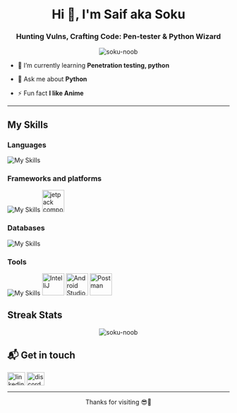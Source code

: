 <h1 align="center">Hi 👋, I'm Saif aka Soku</h1>
<h3 align="center">Hunting Vulns, Crafting Code: Pen-tester & Python Wizard</h3>

<p align="center"> <img src="https://komarev.com/ghpvc/?username=soku-noob&label=Profile%20views&color=0e75b6&style=flat" alt="soku-noob" /> </p>

- 🌱 I’m currently learning **Penetration testing, python**

- 💬 Ask me about **Python**

- ⚡ Fun fact **I like Anime**
  
</p>

<hr>

## My Skills

### Languages

![My Skills](https://skills.thijs.gg/icons?i=python,html,css,c,cpp&theme=dark) 

### Frameworks and platforms

![My Skills](https://skills.thijs.gg/icons?i=linux,bootstrap&theme=dark)
<img width="50" src="https://res.cloudinary.com/startup-grind/image/upload/c_fill,dpr_2.0,f_auto,g_center,h_1080,q_100,w_1080/v1/gcs/platform-data-goog/events/JetpackCompose_logo_wTaQajj.png" alt="jetpack compose" title= "jetpack compose"/>

### Databases

![My Skills](https://skills.thijs.gg/icons?i=mysql,firebase&theme=dark)

### Tools

![My Skills](https://skills.thijs.gg/icons?i=vscode,github&theme=dark)
<img width="50" src="https://user-images.githubusercontent.com/25181517/192108890-200809d1-439c-4e23-90d3-b090cf9a4eea.png" alt="IntelliJ" title="IntelliJ"/>
<img width="50" src="https://user-images.githubusercontent.com/25181517/192108895-20dc3343-43e3-4a54-a90e-13a4abbc57b9.png" alt="Android Studio" title="Android Studio"/>
<img width="50" src="https://user-images.githubusercontent.com/25181517/192109061-e138ca71-337c-4019-8d42-4792fdaa7128.png" alt="Postman" title="Postman"/>

## Streak Stats

<p align="center"><img align="center" src="https://github-readme-streak-stats.herokuapp.com/?user=soku-noob&" alt="soku-noob" /></p>

## 📬 Get in touch

<p>
<a href="https://www.linkedin.com/in/saif-2744ab2a0" target="_blank"><img align="center" src="https://raw.githubusercontent.com/rahuldkjain/github-profile-readme-generator/master/src/images/icons/Social/linked-in-alt.svg" alt="linkedin" height="30" width="40" /></a>
<a href="https://discord.gg/RS7nNtdvAg" target="_blank"><img align="center" src="https://skills.thijs.gg/icons?i=discord&theme=dark" height="30" width="40" alt="discord"/></a>
</p>

----

<p align="center">
Thanks for visiting 😎🤝
</p>

<!---
Soku124/Soku124 is a ✨ special ✨ repository because its `README.md` (this file) appears on your GitHub profile.
You can click the Preview link to take a look at your changes.
--->
